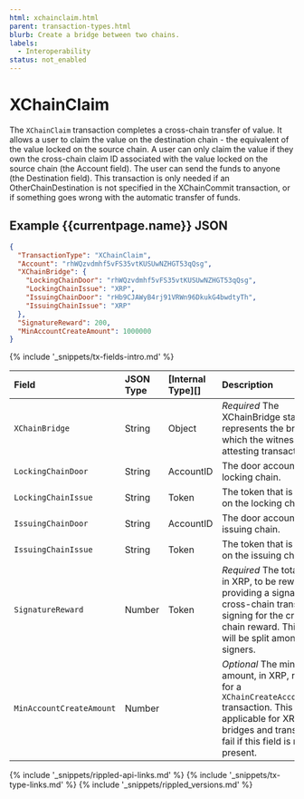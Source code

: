 ```yaml
---
html: xchainclaim.html 
parent: transaction-types.html
blurb: Create a bridge between two chains.
labels:
  - Interoperability
status: not_enabled
---
```

# XChainClaim

The `XChainClaim` transaction completes a cross-chain transfer of value. It allows a user to claim the value on the destination chain - the equivalent of the value locked on the source chain. A user can only claim the value if they own the cross-chain claim ID associated with the value locked on the source chain (the Account field). The user can send the funds to anyone (the Destination field). This transaction is only needed if an OtherChainDestination is not specified in the XChainCommit transaction, or if something goes wrong with the automatic transfer of funds.


## Example {{currentpage.name}} JSON


```json
{
  "TransactionType": "XChainClaim",
  "Account": "rhWQzvdmhf5vFS35vtKUSUwNZHGT53qQsg",
  "XChainBridge": {
    "LockingChainDoor": "rhWQzvdmhf5vFS35vtKUSUwNZHGT53qQsg",
    "LockingChainIssue": "XRP",
    "IssuingChainDoor": "rHb9CJAWyB4rj91VRWn96DkukG4bwdtyTh",
    "IssuingChainIssue": "XRP"
  },
  "SignatureReward": 200,
  "MinAccountCreateAmount": 1000000
}
```


{% include '_snippets/tx-fields-intro.md' %}

| Field         | JSON Type           | [Internal Type][] | Description        |
|:--------------|:--------------------|:------------------|:-------------------|
| `XChainBridge`| String | Object | _Required_ The XChainBridge stanza represents the bridge for which the witness is attesting transactions. |
| `LockingChainDoor` | String | AccountID | The door account on the locking chain. |
| `LockingChainIssue` | String | Token | The token that is bridged on the locking chain. |
| `IssuingChainDoor` | String  |  AccountID | The door account on the issuing chain. |
| `IssuingChainIssue` | String | Token | The token that is bridged on the issuing chain. |
| `SignatureReward`  | Number  | Token |  _Required_ The total amount, in XRP, to be rewarded for providing a signature for cross-chain transfer or for signing for the cross-chain reward. This amount will be split among the signers. |
| `MinAccountCreateAmount`  | Number  |   |  _Optional_ The minimum amount, in XRP, required for a `XChainCreateAccountCommit` transaction. This is only applicable for XRP-XRP bridges and transactions fail if this field is not present. |



<!-- ## Error Cases

In addition to errors that can occur for all transactions, {{currentpage.name}} transactions can result in the following [transaction result codes](transaction-results.html):

| Error Code                    | Description                                  |
|:------------------------------|:---------------------------------------------|
| `temDISABLED`                 | The [NonFungibleTokensV1 amendment][] is not enabled. |
-->


<!--{# common link defs #}-->
{% include '_snippets/rippled-api-links.md' %}
{% include '_snippets/tx-type-links.md' %}
{% include '_snippets/rippled_versions.md' %}
